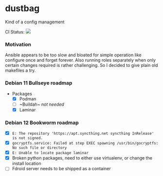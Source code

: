 # dustbag

Kind of a config management

CI Status: ![](https://ci.rcmd.space/api/badges/rcmd/dustbag/status.svg)

### Motivation

Ansible appears to be too slow and bloated for simple operation like configure once and forget forever. Also running roles separately when only certain changes required is rather challenging. So I decided to give plain old makefiles a try.

### Debian 11 Bullseye roadmap

+ Packages
    + [x] Podman
    + [ ] ~Buildah~ _not needed_
    + [x] Laminar

### Debian 12 Bookworm roadmap

+ [x] `E: The repository 'https://apt.syncthing.net syncthing InRelease' is not signed.`
+ [x] `gocryptfs.service: Failed at step EXEC spawning /usr/bin/gocryptfs: No such file or directory`
+ [x] `E: Unable to locate package laminar`
+ [x] Broken python packages, need to either use virtualenv, or change the install location
+ [ ] Fdroid server needs to be shipped as a container

